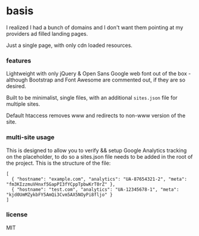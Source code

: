 basis
=======

I realized I had a bunch of domains and I don't want them pointing at my providers ad filled landing pages.

Just a single page, with only cdn loaded resources.


### features

Lightweight with only jQuery & Open Sans Google web font out of the box - although Bootstrap and Font Awesome are commented out, if they are so desired.

Built to be minimalist, single files, with an additional `sites.json` file for multiple sites.

Default htaccess removes www and redirects to non-www version of the site.

### multi-site usage

This is designed to allow you to verify && setup Google Analytics tracking on the placeholder, to do so a sites.json file needs to be added in the root of the project. This is the structure of the file:

```
[
  { "hostname": "example.com", "analytics": "UA-87654321-2", "meta": "fm3KIzzmuVHnxf5GapPI3fYCppTpbwKrT0rZ" },
  { "hostname": "test.com", "analytics": "UA-12345678-1", "meta": "kjd0UmMZykbFY5AmQi3Cvm5AX5NOyPi8fljo" }
]
```

### license

MIT